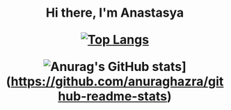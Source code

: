 <h1 align="center">Hi there, I'm Anastasya 
  
  [![Top Langs](https://github-readme-stats.vercel.app/api/top-langs/?username=anasty223)](https://github.com/anuraghazra/github-readme-stats)
  
  ![Anurag's GitHub stats](https://github-readme-stats.vercel.app/api?username=anasty223)](https://github.com/anuraghazra/github-readme-stats)
<!--
**anasty223/anasty223** is a ✨ _special_ ✨ repository because its `README.md` (this file) appears on your GitHub profile.

Here are some ideas to get you started:


- 🌱 I’m currently learning React
- 👯 I’m looking to collaborate on ...
- 🤔 I’m looking for help with ...
- 💬 Ask me about ...
- 📫 How to reach me: ...
- 😄 Pronouns: ...
- ⚡ Fun fact: ...
-->
